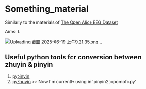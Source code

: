 # Something_material
Similarly to the materials of [The Open Alice EEG Dataset](https://openneuro.org/datasets/ds002322/versions/1.0.4)

Aims:
1. 

![Uploading 截圖 2025-06-19 上午9.21.35.png…]()


## Useful python tools for conversion between zhuyin & pinyin
1. [pypinyin](https://www.readfog.com/a/1679197351046123520)
2. [pyzhuyin](https://pypi.org/project/pyzhuyin/) >> Now I'm currently using in 'pinyin2bopomofo.py'
